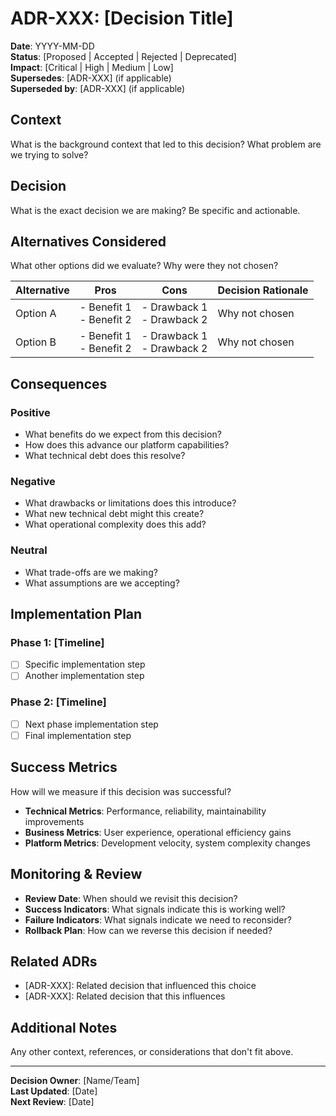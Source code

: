 # ADR-XXX: [Decision Title]

**Date**: YYYY-MM-DD  
**Status**: [Proposed | Accepted | Rejected | Deprecated]  
**Impact**: [Critical | High | Medium | Low]  
**Supersedes**: [ADR-XXX] (if applicable)  
**Superseded by**: [ADR-XXX] (if applicable)  

## Context

What is the background context that led to this decision? What problem are we trying to solve?

## Decision

What is the exact decision we are making? Be specific and actionable.

## Alternatives Considered

What other options did we evaluate? Why were they not chosen?

| Alternative | Pros | Cons | Decision Rationale |
|-------------|------|------|-------------------|
| Option A | - Benefit 1<br>- Benefit 2 | - Drawback 1<br>- Drawback 2 | Why not chosen |
| Option B | - Benefit 1<br>- Benefit 2 | - Drawback 1<br>- Drawback 2 | Why not chosen |

## Consequences

### Positive
- What benefits do we expect from this decision?
- How does this advance our platform capabilities?
- What technical debt does this resolve?

### Negative  
- What drawbacks or limitations does this introduce?
- What new technical debt might this create?
- What operational complexity does this add?

### Neutral
- What trade-offs are we making?
- What assumptions are we accepting?

## Implementation Plan

### Phase 1: [Timeline]
- [ ] Specific implementation step
- [ ] Another implementation step

### Phase 2: [Timeline]  
- [ ] Next phase implementation step
- [ ] Final implementation step

## Success Metrics

How will we measure if this decision was successful?

- **Technical Metrics**: Performance, reliability, maintainability improvements
- **Business Metrics**: User experience, operational efficiency gains
- **Platform Metrics**: Development velocity, system complexity changes

## Monitoring & Review

- **Review Date**: When should we revisit this decision?
- **Success Indicators**: What signals indicate this is working well?
- **Failure Indicators**: What signals indicate we need to reconsider?
- **Rollback Plan**: How can we reverse this decision if needed?

## Related ADRs

- [ADR-XXX]: Related decision that influenced this choice
- [ADR-XXX]: Related decision that this influences

## Additional Notes

Any other context, references, or considerations that don't fit above.

---

**Decision Owner**: [Name/Team]  
**Last Updated**: [Date]  
**Next Review**: [Date]
